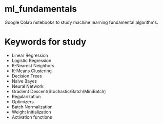 # ml_fundamentals
Google Colab notebooks to study machine learning fundamental algorithms. 

# Keywords for study 
- Linear Regression 
- Logistic Regression
- K-Nearest Neighbors 
- K-Means Clustering 
- Decision Trees 
- Naive Bayes 
- Neural Network 
 - Gradient Descent(Stochastic/Batch/MiniBatch)
 - Regularization 
 - Optimizers
 - Batch Normalization 
 - Weight Initialization 
 - Activation functions
